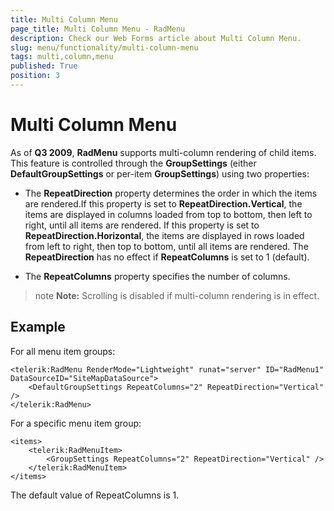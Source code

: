 ```yaml
---
title: Multi Column Menu
page_title: Multi Column Menu - RadMenu
description: Check our Web Forms article about Multi Column Menu.
slug: menu/functionality/multi-column-menu
tags: multi,column,menu
published: True
position: 3
---
```


# Multi Column Menu



As of **Q3 2009**, **RadMenu** supports multi-column rendering of child items. This feature is controlled through the **GroupSettings** (either **DefaultGroupSettings** or per-item **GroupSettings**) using two properties:

* The **RepeatDirection** property determines the order in which the items are rendered.If this property is set to **RepeatDirection.Vertical**, the items are displayed in columns loaded from top to bottom, then left to right, until all items are rendered. If this property is set to **RepeatDirection.Horizontal**, the items are displayed in rows loaded from left to right, then top to bottom, until all items are rendered. The **RepeatDirection** has no effect if **RepeatColumns** is set to 1 (default).

* The **RepeatColumns** property specifies the number of columns.

>note  **Note:** Scrolling is disabled if multi-column rendering is in effect.
>


## Example

For all menu item groups:

````ASP.NET
<telerik:RadMenu RenderMode="Lightweight" runat="server" ID="RadMenu1" DataSourceID="SiteMapDataSource">
    <DefaultGroupSettings RepeatColumns="2" RepeatDirection="Vertical" />
</telerik:RadMenu>
````

For a specific menu item group:

````ASP.NET
<items>    
    <telerik:RadMenuItem>        
        <GroupSettings RepeatColumns="2" RepeatDirection="Vertical" />    
    </telerik:RadMenuItem>
</items>
````

The default value of RepeatColumns is 1.


